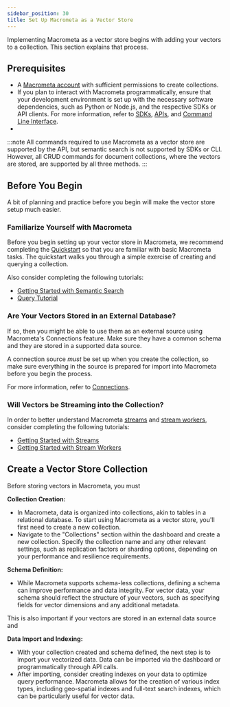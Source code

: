 ```yaml
---
sidebar_position: 30
title: Set Up Macrometa as a Vector Store
---
```


Implementing Macrometa as a vector store begins with adding your vectors to a collection. This section explains that process.

## Prerequisites

- A [Macrometa account](https://auth-play.macrometa.io/) with sufficient permissions to create collections.
- If you plan to interact with Macrometa programmatically, ensure that your development environment is set up with the necessary software dependencies, such as Python or Node.js, and the respective SDKs or API clients. For more information, refer to [SDKs](../sdks/), [APIs](../api-docs/), and [Command Line Interface](../cli/).
- 

:::note
All commands required to use Macrometa as a vector store are supported by the API, but semantic search is not supported by SDKs or CLI. However, all CRUD commands for document collections, where the vectors are stored, are supported by all three methods.
:::

## Before You Begin

A bit of planning and practice before you begin will make the vector store setup much easier.

### Familiarize Yourself with Macrometa

Before you begin setting up your vector store in Macrometa, we recommend completing the [Quickstart](../quickstart.md) so that you are familiar with basic Macrometa tasks. The quickstart walks you through a simple exercise of creating and querying a collection.

Also consider completing the following tutorials:

- [Getting Started with Semantic Search](../search-views/semantic-search/getting-started-semantic-search.md)
- [Query Tutorial](../queries/got-tutorial/)

### Are Your Vectors Stored in an External Database?

If so, then you might be able to use them as  an external source using Macrometa's Connections feature. Make sure they have a common schema and they are stored in a supported data source.

A connection source _must_ be set up when you create the collection, so make sure everything in the source is prepared for import into Macrometa before you begin the process.

For more information, refer to [Connections](../connections/).

### Will Vectors be Streaming into the Collection?

In order to better understand Macrometa [streams](../streams/) and [stream workers](../cep/), consider completing the following tutorials:

- [Getting Started with Streams](../streams/getting-started-streams.md)
- [Getting Started with Stream Workers](../cep/getting-started-stream-workers.md)

## Create a Vector Store Collection

Before storing vectors in Macrometa, you must 



**Collection Creation:**
- In Macrometa, data is organized into collections, akin to tables in a relational database. To start using Macrometa as a vector store, you'll first need to create a new collection.
- Navigate to the "Collections" section within the dashboard and create a new collection. Specify the collection name and any other relevant settings, such as replication factors or sharding options, depending on your performance and resilience requirements.

**Schema Definition:**
- While Macrometa supports schema-less collections, defining a schema can improve performance and data integrity. For vector data, your schema should reflect the structure of your vectors, such as specifying fields for vector dimensions and any additional metadata.

This is also important if your vectors are stored in an external data source and 

**Data Import and Indexing:**
- With your collection created and schema defined, the next step is to import your vectorized data. Data can be imported via the dashboard or programmatically through API calls.
- After importing, consider creating indexes on your data to optimize query performance. Macrometa allows for the creation of various index types, including geo-spatial indexes and full-text search indexes, which can be particularly useful for vector data.
